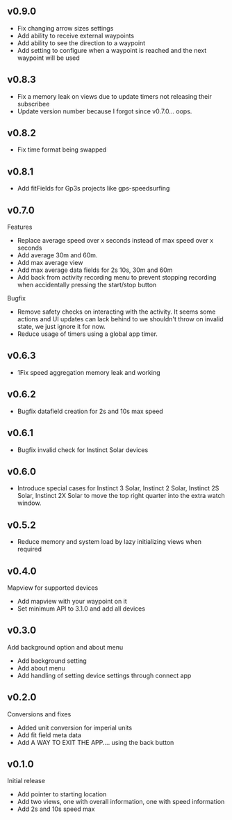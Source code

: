 ## v0.9.0

- Fix changing arrow sizes settings
- Add ability to receive external waypoints
- Add ability to see the direction to a waypoint
- Add setting to configure when a waypoint is reached and the next waypoint will be used

## v0.8.3

- Fix a memory leak on views due to update timers not releasing their subscribee
- Update version number because I forgot since v0.7.0... oops.

## v0.8.2

- Fix time format being swapped

## v0.8.1

- Add fitFields for Gp3s projects like gps-speedsurfing

## v0.7.0

Features
- Replace average speed over x seconds instead of max speed over x seconds
- Add average 30m and 60m.
- Add max average view 
- Add max average data fields for 2s 10s, 30m and 60m 
- Add back from activity recording menu to prevent stopping recording when accidentally pressing the start/stop button

Bugfix
- Remove safety checks on interacting with the activity. It seems some actions and UI updates can lack behind to we shouldn't throw on invalid state, we just ignore it for now.
- Reduce usage of timers using a global app timer.

## v0.6.3

- 1Fix speed aggregation memory leak and working

## v0.6.2

- Bugfix datafield creation for 2s and 10s max speed

## v0.6.1

- Bugfix invalid check for Instinct Solar devices

## v0.6.0

- Introduce special cases for Instinct 3 Solar, Instinct 2 Solar, Instinct 2S Solar, Instinct 2X Solar to move the top right quarter into the extra watch window.

## v0.5.2

- Reduce memory and system load by lazy initializing views when required


## v0.4.0

Mapview for supported devices

- Add mapview with your waypoint on it
- Set minimum API to 3.1.0 and add all devices

## v0.3.0

Add background option and about menu

- Add background setting
- Add about menu
- Add handling of setting device settings through connect app

## v0.2.0

Conversions and fixes

- Added unit conversion for imperial units
- Add fit field meta data
- Add A WAY TO EXIT THE APP.... using the back button

## v0.1.0

Initial release

- Add pointer to starting location
- Add two views, one with overall information, one with speed information
- Add 2s and 10s speed max
